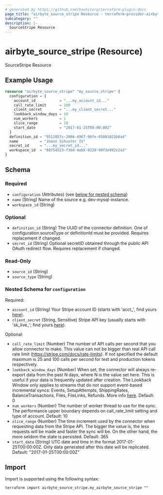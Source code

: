```yaml
---
# generated by https://github.com/hashicorp/terraform-plugin-docs
page_title: "airbyte_source_stripe Resource - terraform-provider-airbyte"
subcategory: ""
description: |-
  SourceStripe Resource
---
```


# airbyte_source_stripe (Resource)

SourceStripe Resource

## Example Usage

```terraform
resource "airbyte_source_stripe" "my_source_stripe" {
  configuration = {
    account_id           = "...my_account_id..."
    call_rate_limit      = 100
    client_secret        = "...my_client_secret..."
    lookback_window_days = 10
    num_workers          = 1
    slice_range          = 10
    start_date           = "2017-01-25T00:00:00Z"
  }
  definition_id = "9512957c-2986-4967-96fe-05881022b8ad"
  name          = "Joann Schuster IV"
  secret_id     = "...my_secret_id..."
  workspace_id  = "88754523-f36d-4ab5-9228-90f3e992c2a3"
}
```

<!-- schema generated by tfplugindocs -->
## Schema

### Required

- `configuration` (Attributes) (see [below for nested schema](#nestedatt--configuration))
- `name` (String) Name of the source e.g. dev-mysql-instance.
- `workspace_id` (String)

### Optional

- `definition_id` (String) The UUID of the connector definition. One of configuration.sourceType or definitionId must be provided. Requires replacement if changed.
- `secret_id` (String) Optional secretID obtained through the public API OAuth redirect flow. Requires replacement if changed.

### Read-Only

- `source_id` (String)
- `source_type` (String)

<a id="nestedatt--configuration"></a>
### Nested Schema for `configuration`

Required:

- `account_id` (String) Your Stripe account ID (starts with 'acct_', find yours <a href="https://dashboard.stripe.com/settings/account">here</a>).
- `client_secret` (String, Sensitive) Stripe API key (usually starts with 'sk_live_'; find yours <a href="https://dashboard.stripe.com/apikeys">here</a>).

Optional:

- `call_rate_limit` (Number) The number of API calls per second that you allow connector to make. This value can not be bigger than real API call rate limit (https://stripe.com/docs/rate-limits). If not specified the default maximum is 25 and 100 calls per second for test and production tokens respectively.
- `lookback_window_days` (Number) When set, the connector will always re-export data from the past N days, where N is the value set here. This is useful if your data is frequently updated after creation. The Lookback Window only applies to streams that do not support event-based incremental syncs: Events, SetupAttempts, ShippingRates, BalanceTransactions, Files, FileLinks, Refunds. More info <a href="https://docs.airbyte.com/integrations/sources/stripe#requirements">here</a>. Default: 0
- `num_workers` (Number) The number of worker thread to use for the sync. The performance upper boundary depends on call_rate_limit setting and type of account. Default: 10
- `slice_range` (Number) The time increment used by the connector when requesting data from the Stripe API. The bigger the value is, the less requests will be made and faster the sync will be. On the other hand, the more seldom the state is persisted. Default: 365
- `start_date` (String) UTC date and time in the format 2017-01-25T00:00:00Z. Only data generated after this date will be replicated. Default: "2017-01-25T00:00:00Z"

## Import

Import is supported using the following syntax:

```shell
terraform import airbyte_source_stripe.my_airbyte_source_stripe ""
```
